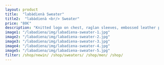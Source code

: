 ```yaml
---
layout: product
title:  "labàdienà Sweater"
title2:  "labàdienà <br/> Sweater"
price: "80€"
description: "Knitted logo on chest, raglan sleeves, embossed leather patch on left sleeve."
image1: "/labadiena/img/labadiena-sweater-1.jpg"
image2: "/labadiena/img/labadiena-sweater-2.jpg"
image3: "/labadiena/img/labadiena-sweater-3.jpg"
image4: "/labadiena/img/labadiena-sweater-4.jpg"
image5: "/labadiena/img/labadiena-sweater-5.jpg"
filter: /shop/newin/ /shop/sweaters/ /shop/men/ /shop/
---
```

